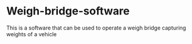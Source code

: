 # Weigh-bridge-software
This is a software that can be used to operate a weigh bridge capturing weights of a vehicle 
